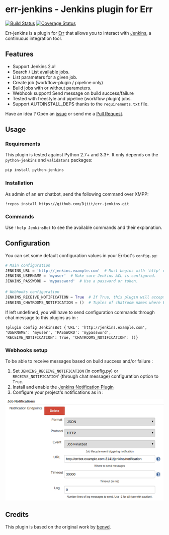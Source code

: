 # err-jenkins - Jenkins plugin for Err

[![Build Status](https://travis-ci.org/Djiit/err-jenkins.svg?branch=master)](https://travis-ci.org/Djiit/err-jenkins) [![Coverage Status](https://coveralls.io/repos/github/Djiit/err-jenkins/badge.svg?branch=master)](https://coveralls.io/github/Djiit/err-jenkins?branch=master)

Err-jenkins is a plugin for [Err](https://github.com/gbin/err) that allows you to interact with [Jenkins](http://jenkins-ci.org), a continuous integration tool.

## Features

* Support Jenkins 2.x!
* Search / List available jobs.
* List parameters for a given job.
* Create job (workflow-plugin / pipeline only)
* Build jobs with or without parameters.
* Webhook support! Send message on build success/failure
* Tested with freestyle and pipeline (workflow plugin) jobs.
* Support AUTOINSTALL_DEPS thanks to the `requirements.txt` file.

Have an idea ? Open an [issue](https://github.com/Djiit/err-jenkins/issues) or send me a [Pull Request](https://github.com/Djiit/err-jenkins/pulls).

## Usage

### Requirements

This plugin is tested against Python 2.7+ and 3.3+. It only depends on the `python-jenkins` and `validators` packages:

```bash
pip install python-jenkins
```

### Installation

As admin of an err chatbot, send the following command over XMPP:

```
!repos install https://github.com/Djiit/err-jenkins.git
```

### Commands

Use `!help JenkinsBot` to see the available commands and their explanation.

## Configuration

You can set some default configuration values in your Errbot's `config.py`:

```python
# Main configuration
JENKINS_URL = 'http://jenkins.example.com'  # Must begins with 'http' or 'https'.
JENKINS_USERNAME = 'myuser'  # Make sure Jenkins ACL is configured.
JENKINS_PASSWORD = 'mypassword'  # Use a password or token.

# Webhooks configuration
JENKINS_RECEIVE_NOTIFICATION = True  # If True, this plugin will accept HTTP POST from Jenkins (see configuration below).
JENKINS_CHATROOMS_NOTIFICATION = ()  # Tuples of chatroom names where Err should post messages from Webhooks. If left empty, all chatrooms will be spammed.
```

If left undefined, you will have to send configuration commands through chat message to this plugins as in :

```
!plugin config JenkinsBot {'URL': 'http://jenkins.example.com', 'USERNAME': 'myuser', 'PASSWORD': 'mypassword', 'RECEIVE_NOTIFICATION': True, 'CHATROOMS_NOTIFICATION': ()}
```

### Webhooks setup

To be able to receive messages based on build success and/or failure :

1. Set `JENKINS_RECEIVE_NOTIFICATION` (in config.py) or `RECEIVE_NOTIFICATION`' (through chat message) configuration option to `True`.
2. Install and enable the [Jenkins Notification Plugin](https://wiki.jenkins-ci.org/display/JENKINS/Notification+Plugin)
3. Configure your project's notifications as in :

[![Build Status](jenkins_configuration.png)](#)

## Credits

This plugin is based on the original work by [benvd](https://github.com/benvd/err-jenkins).
